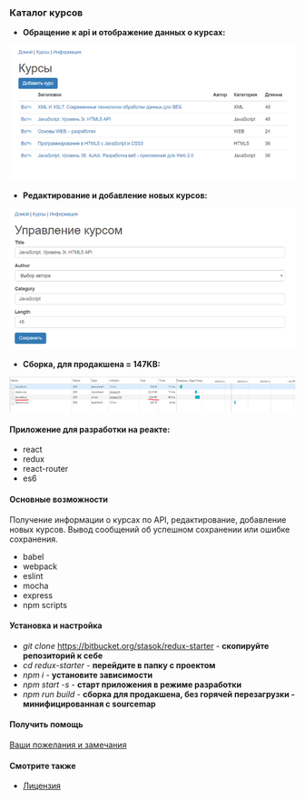 ### Каталог курсов


 - **Обращение к api и отображение данных о курсах:**

![](./1.png "stack")


 - **Редактирование и добавление новых курсов:**

![](./2.png "stack")


 - **Сборка, для продакшена = 147KB:**

![](./3.png "stack")


#### Приложение для разработки на реакте:
* react
* redux
* react-router
* es6

#### Основные возможности

Получение информации о курсах по API, редактирование, добавление новых курсов. Вывод сообщений об успешном сохранении или ошибке сохранения.

* babel
* webpack
* eslint
* mocha
* express
* npm scripts


#### Установка и настройка
* *git clone* https://bitbucket.org/stasok/redux-starter - **скопируйте репозиторий к себе**
* *cd redux-starter* - **перейдите в папку с проектом**
* *npm i*  - **установите зависимости**
* *npm start -s* - **старт приложения в режиме разработки**
* *npm run build* - **сборка для продакшена, без горячей перезагрузки - минифицированная c sourcemap**


#### Получить помощь
[Ваши пожелания и замечания](https://github.com/it-spectre-ru/react-catalog/pulls)


#### Смотрите также
* [Лицензия](./LICENSE.md)
